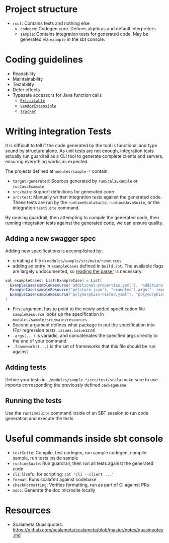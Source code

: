 Project structure
=================

- `root`: Contains tests and nothing else
  - `codegen`: Codegen core. Defines algebras and default interpreters.
  - `sample`: Contains integration tests for generated code. May be generated via `example` in the sbt console.

Coding guidelines
=================

- Readability
- Maintainability
- Testability
- Defer effects
- Typesafe accessors for Java function calls
  - [`Extractable`](../modules/codegen/src/main/scala/dev/guardrail/extract/Extractable.scala)
  - [`VendorExtensible`](../modules/codegen/src/main/scala/dev/guardrail/extract/VendorExtension.scala)
  - [`Tracker`](../modules/codegen/src/main/scala/dev/guardrail/core/Tracker.scala)

Writing integration Tests
=========================

It is difficult to tell if the code generated by the tool is functional and type
sound by structure alone. As unit tests are not enough, integration tests
actually run guardrail as a CLI tool to generate complete clients and servers,
ensuring everything works as expected.

The projects defined at `modules/sample-*` contain:
 - `target/generated`: Sources generated by `runScalaExample` or `runJavaExample`
 - `src/main`: Support definitions for generated code
 - `src/test`: Manually written integration tests against the generated code. These tests are run by the `runtimeScalaSuite`, `runtimeJavaSuite`, or the integration `testSuite` command.

By running guardrail, then attempting to compile the generated code, then
running integration tests against the generated code, we can ensure quality.

Adding a new swagger spec
-------------------------

Adding new specifications is accomplished by:

 - creating a file in `modules/sample/src/main/resources`
 - adding an entry in `exampleCases` defined in `build.sbt`. The available flags are largely undocumented, so [reading the parser](https://github.com/guardrail-dev/guardrail/blob/master/modules/codegen/src/main/scala/dev/guardrail/core/CoreTermInterp.scala#L67-L91) is necessary.

```scala
val exampleCases: List[ExampleCase] = List(
  ExampleCase(sampleResource("additional-properties.yaml"), "additionalProperties"),
  ExampleCase(sampleResource("petstore.json"), "examples").args("--import", "support.PositiveLong"),
  ExampleCase(sampleResource("polymorphism-nested.yaml"), "polymorphismNested").frameworks(Set("akka-http", "endpoints", "http4s"))
)
```

- First argument has to point to the newly added specification file. `sampleResource` looks up the specification in `modules/sample/src/main/resources`
- Second argument defines what package to put the specification into (For regression tests, `issues.issue1234`)
- `.args(...)` is variadic, and concatenates the specified args directly to the end of your command
- `.frameworks(...)` is the set of frameworks that this file should be run against

Adding tests
------------

Define your tests in `./modules/sample-*/src/test/scala` make sure to use
imports corresponding the previously defined `packageName`

Running the tests
-----------------

Use the `runtimeSuite` command inside of an SBT session to run code generation and execute the tests


Useful commands inside sbt console
==================================

- `testSuite`: Compile, test codegen, run sample codegen, compile sample, run tests inside sample
- `runtimeSuite`: Run guardrail, then run all tests against the generated code
- `cli`: Useful for scripting: `sbt 'cli --client ...'`
- `format`: Runs scalafmt against codebase
- `checkFormatting`: Verifies formatting, run as part of CI against PRs
- `mdoc`: Generate the doc microsite locally

Resources
=========

- Scalameta Quasiquotes: https://github.com/scalameta/scalameta/blob/master/notes/quasiquotes.md
